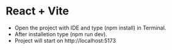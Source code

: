 # React + Vite
- Open the project with IDE and type (npm install) in Terminal.
- After installetion type (npm run dev).
- Project will start on http://localhost:5173
